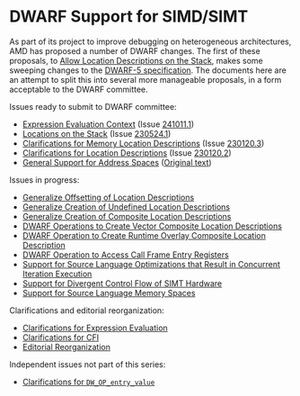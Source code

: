# DWARF Support for SIMD/SIMT

As part of its project to improve debugging on heterogeneous architectures,
AMD has proposed a number of DWARF changes. The first of these proposals,
to [Allow Location Descriptions on the Stack][amd],
makes some sweeping changes to the [DWARF-5 specification][dwarf5].
The documents here are an attempt to split this into several
more manageable proposals, in a form acceptable to the DWARF committee.

Issues ready to submit to DWARF committee:

* [Expression Evaluation Context](001a-context.md) (Issue [241011.1][241011.1])
* [Locations on the Stack](005-locations-on-stack.md) (Issue [230524.1][230524.1])
* [Clarifications for Memory Location Descriptions](004-clarifications-mem.txt) (Issue [230120.3][230120.3])
* [Clarifications for Location Descriptions](002-clarifications-loc.txt) (Issue [230120.2][230120.2])
* [General Support for Address Spaces](013-generalize-address-spaces.md) ([Original text](013-generalize-address-spaces.orig.txt))

Issues in progress:

* [Generalize Offsetting of Location Descriptions](010-generalize-offsetting.txt)
* [Generalize Creation of Undefined Location Descriptions](011-generalize-undefined.txt)
* [Generalize Creation of Composite Location Descriptions](012-generalize-composite.txt)
* [DWARF Operations to Create Vector Composite Location Descriptions](015-vector-composite-location-descriptions.txt)
* [DWARF Operation to Create Runtime Overlay Composite Location Description](016-overlay-composite-location-descriptions.txt)
* [DWARF Operation to Access Call Frame Entry Registers](017-call-frame-entry-registers.txt)
* [Support for Source Language Optimizations that Result in Concurrent Iteration Execution](020-simd-hardware.txt)
* [Support for Divergent Control Flow of SIMT Hardware](021-divergent-control-flow.txt)
* [Support for Source Language Memory Spaces](022-memory-spaces.txt)

Clarifications and editorial reorganization:

* [Clarifications for Expression Evaluation](001-clarifications-eval.txt)
* [Clarifications for CFI](003-clarifications-cfi.txt)
* [Editorial Reorganization](006-editorial.txt)

Independent issues not part of this series:

* [Clarifications for `DW_OP_entry_value`](entry-value.txt)

[amd]: https://llvm.org/docs/AMDGPUDwarfExtensionAllowLocationDescriptionOnTheDwarfExpressionStack/AMDGPUDwarfExtensionAllowLocationDescriptionOnTheDwarfExpressionStack.html#a-2-general-description
[dwarf5]: https://dwarfstd.org/dwarf5std.html
[230524.1]: https://dwarfstd.org/issues/230524.1.html
[230120.2]: https://dwarfstd.org/issues/230120.2.html
[230120.3]: https://dwarfstd.org/issues/230120.3.html
[241011.1]: https://dwarfstd.org/issues/241011.1.html
